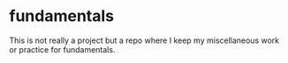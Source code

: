 # fundamentals
This is not really a project but a repo where I keep my miscellaneous work or practice for fundamentals.
